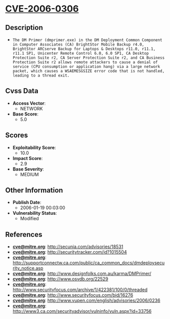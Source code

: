 
# [CVE-2006-0306](http://secunia.com/advisories/18531)

## Description

- `The DM Primer (dmprimer.exe) in the DM Deployment Common Component in Computer Associates (CA) BrightStor Mobile Backup r4.0, BrightStor ARCserve Backup for Laptops & Desktops r11.0, r11.1, r11.1 SP1, Unicenter Remote Control 6.0, 6.0 SP1, CA Desktop Protection Suite r2, CA Server Protection Suite r2, and CA Business Protection Suite r2 allows remote attackers to cause a denial of service (CPU consumption or application hang) via a large network packet, which causes a WSAEMESGSIZE error code that is not handled, leading to a thread exit.`

## Cvss Data

- **Access Vector**:
  - NETWORK
- **Base Score**:
  - 5.0

## Scores

- **Exploitability Score**:
  - 10.0
- **Impact Score**:
  - 2.9
- **Base Severity**:
  - MEDIUM

## Other Information

- **Publish Date**:
  - 2006-01-19 00:03:00
- **Vulnerability Status**:
  - Modified

## References

- **cve@mitre.org**: http://secunia.com/advisories/18531
- **cve@mitre.org**: http://securitytracker.com/id?1015504
- **cve@mitre.org**: http://supportconnectw.ca.com/public/ca_common_docs/dmdeploysecurity_notice.asp
- **cve@mitre.org**: http://www.designfolks.com.au/karma/DMPrimer/
- **cve@mitre.org**: http://www.osvdb.org/22529
- **cve@mitre.org**: http://www.securityfocus.com/archive/1/422381/100/0/threaded
- **cve@mitre.org**: http://www.securityfocus.com/bid/16276
- **cve@mitre.org**: http://www.vupen.com/english/advisories/2006/0236
- **cve@mitre.org**: http://www3.ca.com/securityadvisor/vulninfo/vuln.aspx?id=33756
